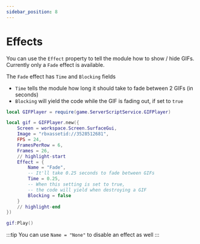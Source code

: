 ```yaml
---
sidebar_position: 8
---
```


# Effects

You can use the `Effect` property to tell the module how to show / hide GIFs. Currently only a `Fade` effect is available.

The `Fade` effect has `Time` and `Blocking` fields

-   `Time` tells the module how long it should take to fade between 2 GIFs (in seconds)
-   `Blocking` will yield the code while the GIF is fading out, if set to `true`

```lua
local GIFPlayer = require(game.ServerScriptService.GIFPlayer)

local gif = GIFPlayer.new({
	Screen = workspace.Screen.SurfaceGui,
	Image = "rbxassetid://3528512681",
	FPS = 24,
	FramesPerRow = 6,
	Frames = 26,
    // highlight-start
	Effect = {
		Name = "Fade",
		-- It'll take 0.25 seconds to fade between GIFs
		Time = 0.25,
		-- When this setting is set to true,
		-- the code will yield when destroying a GIF
		Blocking = false
	}
    // highlight-end
})

gif:Play()
```

:::tip
You can use `Name = "None"` to disable an effect as well
:::
